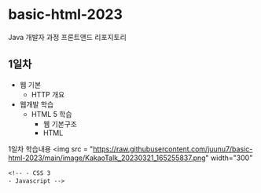 # basic-html-2023
Java 개발자 과정 프론트앤드 리포지토리

## 1일차
- 웹 기본
    - HTTP 개요
- 웹개발 학습
    - HTML 5 학습
        - 웹 기본구조
        - HTML
    
1일차 학습내용
<img src = "https://raw.githubusercontent.com/juunu7/basic-html-2023/main/image/KakaoTalk_20230321_165255837.png" width="300"
    
    <!-- - CSS 3
    - Javascript -->
